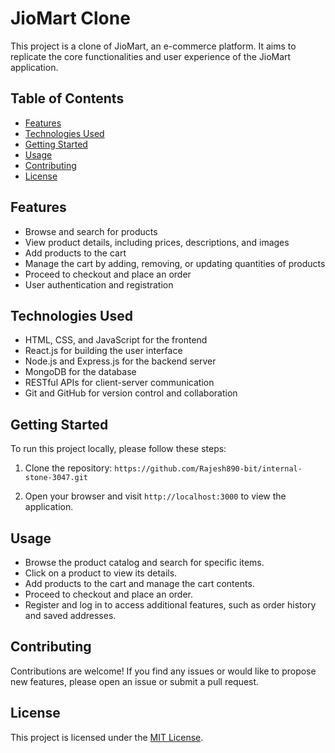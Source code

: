 # JioMart Clone

This project is a clone of JioMart, an e-commerce platform. It aims to replicate the core functionalities and user experience of the JioMart application.

## Table of Contents
- [Features](#features)
- [Technologies Used](#technologies-used)
- [Getting Started](#getting-started)
- [Usage](#usage)
- [Contributing](#contributing)
- [License](#license)

## Features

- Browse and search for products
- View product details, including prices, descriptions, and images
- Add products to the cart
- Manage the cart by adding, removing, or updating quantities of products
- Proceed to checkout and place an order
- User authentication and registration

## Technologies Used

- HTML, CSS, and JavaScript for the frontend
- React.js for building the user interface
- Node.js and Express.js for the backend server
- MongoDB for the database
- RESTful APIs for client-server communication
- Git and GitHub for version control and collaboration

## Getting Started

To run this project locally, please follow these steps:

1. Clone the repository:
`https://github.com/Rajesh890-bit/internal-stone-3047.git`


5. Open your browser and visit `http://localhost:3000` to view the application.

## Usage

- Browse the product catalog and search for specific items.
- Click on a product to view its details.
- Add products to the cart and manage the cart contents.
- Proceed to checkout and place an order.
- Register and log in to access additional features, such as order history and saved addresses.

## Contributing

Contributions are welcome! If you find any issues or would like to propose new features, please open an issue or submit a pull request.

## License

This project is licensed under the [MIT License](LICENSE).
